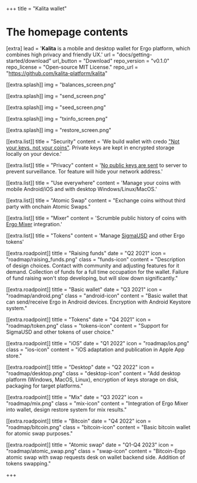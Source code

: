 +++
title = "Kalita wallet"

# The homepage contents
[extra]
lead = '<b>Kalita</b> is a mobile and desktop wallet for Ergo platform, which combines high privacy and friendly UX.'
url = "docs/getting-started/download"
url_button = "Download"
repo_version = "v0.1.0"
repo_license = "Open-source MIT License."
repo_url = "https://github.com/kalita-platform/kalita"

[[extra.splash]]
img = "balances_screen.png"

[[extra.splash]]
img = "send_screen.png"

[[extra.splash]]
img = "seed_screen.png"

[[extra.splash]]
img = "txinfo_screen.png"

[[extra.splash]]
img = "restore_screen.png"

[[extra.list]]
title = "Security"
content = 'We build wallet with credo <a href="https://en.bitcoin.it/wiki/Non-custodial_wallet">"Not your keys, not your coins"</a>. Private keys are kept in encrypted storage locally on your device.'

[[extra.list]]
title = "Privacy"
content = '<a href="https://github.com/bitcoin/bips/blob/master/bip-0158.mediawiki">No public keys are sent</a> to server to prevent surveillance. Tor feature will hide your network address.'

[[extra.list]]
title = "Use everywhere"
content = 'Manage your coins with mobile Android/iOS and with desktop Windows/Linux/MacOS.'

[[extra.list]]
title = "Atomic Swap"
content = "Exchange coins without third party with onchain Atomic Swaps."

[[extra.list]]
title = "Mixer"
content = 'Scrumble public history of coins with <a href="https://github.com/ergoMixer/ergoMixBack">Ergo Mixer</a> integration.'

[[extra.list]]
title = "Tokens"
content = 'Manage <a href="https://sigmausd.io/">SigmaUSD</a> and other Ergo tokens'

[[extra.roadpoint]]
tittle = "Raising funds"
date = "Q2 2021"
icon = "roadmap/raising_funds.png"
class = "funds-icon"
content = "Description of design choices. Contact with community and adjusting features for it demand. Collection of funds for a full time occupation for the wallet. Failure of fund raising won't stop developing, but will slow down significantly."

[[extra.roadpoint]]
tittle = "Basic wallet"
date = "Q3 2021"
icon = "roadmap/android.png"
class = "android-icon"
content = "Basic wallet that can send/receive Ergo in Android devices. Encryption with Android Keystore system."

[[extra.roadpoint]]
tittle = "Tokens"
date = "Q4 2021"
icon = "roadmap/token.png"
class = "tokens-icon"
content = "Support for SigmaUSD and other tokens of user choice."

[[extra.roadpoint]]
tittle = "iOS"
date = "Q1 2022"
icon = "roadmap/ios.png"
class = "ios-icon"
content = "iOS adaptation and publication in Apple App store."

[[extra.roadpoint]]
tittle = "Desktop"
date = "Q2 2022"
icon = "roadmap/desktop.png"
class = "desktop-icon"
content = "Add desktop platform (Windows, MacOS, Linux), encryption of keys storage on disk, packaging for target platforms."

[[extra.roadpoint]]
tittle = "Mix"
date = "Q3 2022"
icon = "roadmap/mix.png"
class = "mix-icon"
content = "Integration of Ergo Mixer into wallet, design restore system for mix results."

[[extra.roadpoint]]
tittle = "Bitcoin"
date = "Q4 2022"
icon = "roadmap/bitcoin.png"
class = "bitcoin-icon"
content = "Basic bitcoin wallet for atomic swap purposes."

[[extra.roadpoint]]
tittle = "Atomic swap"
date = "Q1-Q4 2023"
icon = "roadmap/atomic_swap.png"
class = "swap-icon"
content = "Bitcoin-Ergo atomic swap with swap requests desk on wallet backend side. Addition of tokens swapping."

+++
